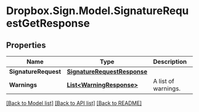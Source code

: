 # Dropbox.Sign.Model.SignatureRequestGetResponse

## Properties

Name | Type | Description | Notes
------------ | ------------- | ------------- | -------------
**SignatureRequest** | [**SignatureRequestResponse**](SignatureRequestResponse.md) |    | [optional] 
**Warnings** | [**List&lt;WarningResponse&gt;**](WarningResponse.md) |  A list of warnings.  | [optional] 

[[Back to Model list]](../README.md#documentation-for-models) [[Back to API list]](../README.md#documentation-for-api-endpoints) [[Back to README]](../README.md)

